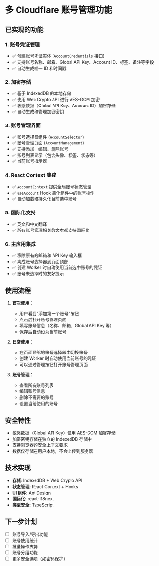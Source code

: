# 多 Cloudflare 账号管理功能

## 已实现的功能

### 1. 账号凭证管理
- ✅ 创建账号凭证实体 (`AccountCredentials` 接口)
- ✅ 支持账号名称、邮箱、Global API Key、Account ID、标签、备注等字段
- ✅ 自动生成唯一 ID 和时间戳

### 2. 加密存储
- ✅ 基于 IndexedDB 的本地存储
- ✅ 使用 Web Crypto API 进行 AES-GCM 加密
- ✅ 敏感数据（Global API Key、Account ID）加密存储
- ✅ 自动生成和管理加密密钥

### 3. 账号管理界面
- ✅ 账号选择器组件 (`AccountSelector`)
- ✅ 账号管理页面 (`AccountManagement`)
- ✅ 支持添加、编辑、删除账号
- ✅ 账号列表显示（包含头像、标签、状态等）
- ✅ 当前账号指示器

### 4. React Context 集成
- ✅ `AccountContext` 提供全局账号状态管理
- ✅ `useAccount` Hook 简化组件中的账号操作
- ✅ 自动加载和持久化当前选中账号

### 5. 国际化支持
- ✅ 英文和中文翻译
- ✅ 所有账号管理相关的文本都支持国际化

### 6. 主应用集成
- ✅ 移除原有的邮箱和 API Key 输入框
- ✅ 集成账号选择器到页面顶部
- ✅ 创建 Worker 时自动使用当前选中账号的凭证
- ✅ 账号未选择时的友好提示

## 使用流程

1. **首次使用**：
   - 用户看到"添加第一个账号"按钮
   - 点击后打开账号管理页面
   - 填写账号信息（名称、邮箱、Global API Key 等）
   - 保存后自动设为当前账号

2. **日常使用**：
   - 在页面顶部的账号选择器中切换账号
   - 创建 Worker 时自动使用当前账号的凭证
   - 可以通过管理按钮打开账号管理页面

3. **账号管理**：
   - 查看所有账号列表
   - 编辑账号信息
   - 删除不需要的账号
   - 设置当前使用的账号

## 安全特性

- 敏感数据（Global API Key）使用 AES-GCM 加密存储
- 加密密钥存储在独立的 IndexedDB 存储中
- 支持浏览器的安全上下文要求
- 数据仅存储在用户本地，不会上传到服务器

## 技术实现

- **存储**: IndexedDB + Web Crypto API
- **状态管理**: React Context + Hooks
- **UI 组件**: Ant Design
- **国际化**: react-i18next
- **类型安全**: TypeScript

## 下一步计划

- [ ] 账号导入/导出功能
- [ ] 账号使用统计
- [ ] 批量操作支持
- [ ] 账号分组功能
- [ ] 更多安全选项（如密码保护） 